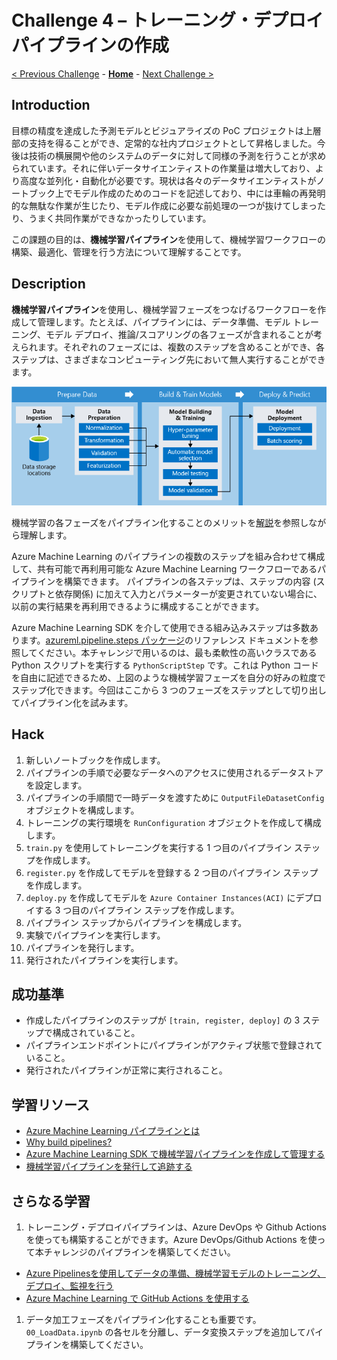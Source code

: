# Challenge 4 – トレーニング・デプロイパイプラインの作成

[< Previous Challenge](./Challenge-03.md) - **[Home](./README.md)** - [Next Challenge >](./Challenge-05.md)

## Introduction
目標の精度を達成した予測モデルとビジュアライズの PoC プロジェクトは上層部の支持を得ることができ、定常的な社内プロジェクトとして昇格しました。今後は技術の横展開や他のシステムのデータに対して同様の予測を行うことが求められています。それに伴いデータサイエンティストの作業量は増大しており、より高度な並列化・自動化が必要です。現状は各々のデータサイエンティストがノートブック上でモデル作成のためのコードを記述しており、中には車輪の再発明的な無駄な作業が生じたり、モデル作成に必要な前処理の一つが抜けてしまったり、うまく共同作業ができなかったりしています。

この課題の目的は、**機械学習パイプライン**を使用して、機械学習ワークフローの構築、最適化、管理を行う方法について理解することです。

## Description

**機械学習パイプライン**を使用し、機械学習フェーズをつなげるワークフローを作成して管理します。たとえば、パイプラインには、データ準備、モデル トレーニング、モデル デプロイ、推論/スコアリングの各フェーズが含まれることが考えられます。それぞれのフェーズには、複数のステップを含めることができ、各ステップは、さまざまなコンピューティング先において無人実行することができます。

![aml-pipelines-concept](./images/004.png)

機械学習の各フェーズをパイプライン化することのメリットを[解説](https://docs.microsoft.com/ja-jp/azure/machine-learning/concept-ml-pipelines#key-advantages)を参照しながら理解します。

Azure Machine Learning のパイプラインの複数のステップを組み合わせて構成して、共有可能で再利用可能な Azure Machine Learning ワークフローであるパイプラインを構築できます。 パイプラインの各ステップは、ステップの内容 (スクリプトと依存関係) に加えて入力とパラメーターが変更されていない場合に、以前の実行結果を再利用できるように構成することができます。

Azure Machine Learning SDK を介して使用できる組み込みステップは多数あります。[azureml.pipeline.steps パッケージ](https://docs.microsoft.com/ja-JP/python/api/azureml-pipeline-steps/azureml.pipeline.steps?view=azure-ml-py)のリファレンス ドキュメントを参照してください。本チャレンジで用いるのは、最も柔軟性の高いクラスである Python スクリプトを実行する `PythonScriptStep` です。これは Python コードを自由に記述できるため、上図のような機械学習フェーズを自分の好みの粒度でステップ化できます。今回はここから 3 つのフェーズをステップとして切り出してパイプライン化を試みます。

## Hack

1. 新しいノートブックを作成します。
1. パイプラインの手順で必要なデータへのアクセスに使用されるデータストアを設定します。
1. パイプラインの手順間で一時データを渡すために `OutputFileDatasetConfig` オブジェクトを構成します。
1. トレーニングの実行環境を `RunConfiguration` オブジェクトを作成して構成します。
1. `train.py` を使用してトレーニングを実行する 1 つ目のパイプライン ステップを作成します。
1. `register.py` を作成してモデルを登録する 2 つ目のパイプライン ステップを作成します。
1. `deploy.py` を作成してモデルを `Azure Container Instances(ACI)` にデプロイする 3 つ目のパイプライン ステップを作成します。
1. パイプライン ステップからパイプラインを構成します。
1. 実験でパイプラインを実行します。
1. パイプラインを発行します。
1. 発行されたパイプラインを実行します。

## 成功基準
- 作成したパイプラインのステップが `[train, register, deploy]` の 3 ステップで構成されていること。
- パイプラインエンドポイントにパイプラインがアクティブ状態で登録されていること。
- 発行されたパイプラインが正常に実行されること。


## 学習リソース
 - [Azure Machine Learning パイプラインとは](https://docs.microsoft.com/ja-jp/azure/machine-learning/concept-ml-pipelines)
 - [Why build pipelines?](https://github.com/Azure/MachineLearningNotebooks/tree/master/how-to-use-azureml/machine-learning-pipelines#why-build-pipelines)
 - [Azure Machine Learning SDK で機械学習パイプラインを作成して管理する](https://docs.microsoft.com/ja-jp/azure/machine-learning/how-to-create-machine-learning-pipelines)
 - [機械学習パイプラインを発行して追跡する](https://docs.microsoft.com/ja-jp/azure/machine-learning/how-to-deploy-pipelines)

## さらなる学習
1. トレーニング・デプロイパイプラインは、Azure DevOps や Github Actions を使っても構築することができます。Azure DevOps/Github Actions を使って本チャレンジのパイプラインを構築してください。

 - [Azure Pipelinesを使用してデータの準備、機械学習モデルのトレーニング、デプロイ、監視を行う](https://docs.microsoft.com/ja-jp/azure/devops/pipelines/targets/azure-machine-learning?context=azure%2Fmachine-learning%2Fcontext%2Fml-context&view=azure-devops&tabs=yaml)
 - [Azure Machine Learning で GitHub Actions を使用する](https://docs.microsoft.com/ja-jp/azure/machine-learning/how-to-github-actions-machine-learning?view=azure-devops)

 1. データ加工フェーズをパイプライン化することも重要です。`00_LoadData.ipynb` の各セルを分離し、データ変換ステップを追加してパイプラインを構築してください。
